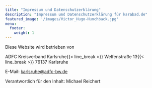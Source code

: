 ```yaml
---
title: "Impressum und Datenschutzerklärung"
description: "Impressum und Datenschutzerklärung für karabad.de"
featured_image: '/images/Victor_Hugo-Hunchback.jpg'
menu:
  footer:
    weight: 1
---
```

Diese Website wird betrieben von

ADFC Kreisverband Karlsruhe{{< line_break >}}
Welfenstraße 13{{< line_break >}}
76137 Karlsruhe

E-Mail: karlsruhe@adfc-bw.de

Verantwortlich für den Inhalt: Michael Reichert
